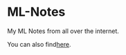 # ML-Notes
My ML Notes from all over the internet.

You can also find<a href="https://highonbugs.hashnode.dev/">here</a>.